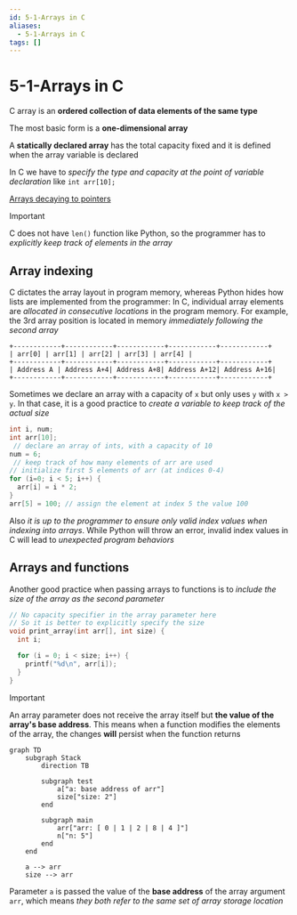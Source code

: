 ```yaml
---
id: 5-1-Arrays in C
aliases:
  - 5-1-Arrays in C
tags: []
---
```


# 5-1-Arrays in C

C array is an **ordered collection of data elements of the same type**

The most basic form is a **one-dimensional array**

A **statically declared array** has the total capacity fixed and it is defined when the array variable is declared

In C we have to _specify the type and capacity at the point of variable declaration_ like `int arr[10];`

[Arrays decaying to pointers](01-Areas/Computer/Dive_Into_Systems/notes/chapter1/Arrays%20decaying%20to%20pointers.md)

> [!IMPORTANT]
> C does not have `len()` function like Python, so the programmer has to _explicitly keep track of elements in the array_

## Array indexing

C dictates the array layout in program memory, whereas Python hides how lists are implemented from the programmer: In C, individual array elements are _allocated in consecutive locations_ in the program memory. For example, the 3rd array position is located in memory _immediately following the second array_

```
+------------+------------+------------+------------+------------+
| arr[0] | arr[1] | arr[2] | arr[3] | arr[4] |
+------------+------------+------------+------------+------------+
| Address A | Address A+4| Address A+8| Address A+12| Address A+16|
+------------+------------+------------+------------+------------+

```

Sometimes we declare an array with a capacity of `x` but only uses `y` with `x > y`. In that case, it is a good practice to _create a variable to keep track of the actual size_

```c
int i, num;
int arr[10];
 // declare an array of ints, with a capacity of 10
num = 6;
 // keep track of how many elements of arr are used
// initialize first 5 elements of arr (at indices 0-4)
for (i=0; i < 5; i++) {
  arr[i] = i * 2;
}
arr[5] = 100; // assign the element at index 5 the value 100
```

Also _it is up to the programmer to ensure only valid index values when indexing into arrays_. While Python will throw an error, invalid index values in C will lead to _unexpected program behaviors_

## Arrays and functions

Another good practice when passing arrays to functions is to _include the size of the array as the second parameter_

```c
// No capacity specifier in the array parameter here
// So it is better to explicitly specify the size
void print_array(int arr[], int size) {
  int i;

  for (i = 0; i < size; i++) {
    printf("%d\n", arr[i]);
  }
}

```

> [!IMPORTANT]
> An array parameter does not receive the array itself but **the value of the array's base address**. This means when a function modifies the elements of the array, the changes **will** persist when the function returns

```mermaid
graph TD
    subgraph Stack
        direction TB

        subgraph test
            a["a: base address of arr"]
            size["size: 2"]
        end

        subgraph main
            arr["arr: [ 0 | 1 | 2 | 8 | 4 ]"]
            n["n: 5"]
        end
    end

    a --> arr
    size --> arr
```

Parameter `a` is passed the value of the **base address** of the array argument `arr`, which means _they both refer to the same set of array storage location_

